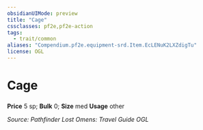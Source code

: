 ```yaml
---
obsidianUIMode: preview
title: "Cage"
cssclasses: pf2e,pf2e-action
tags:
  - trait/common
aliases: "Compendium.pf2e.equipment-srd.Item.EcLENuK2LXZdigTu"
license: OGL
---
```

# Cage

### 


**Price** 5 sp; 
**Bulk** 0; **Size** med
**Usage** other



*Source: Pathfinder Lost Omens: Travel Guide*
*OGL*